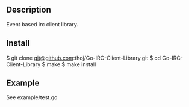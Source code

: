 Description
----------

Event based irc client library.

Install
----------
 $ git clone git@github.com:thoj/Go-IRC-Client-Library.git
 $ cd Go-IRC-Client-Library
 $ make 
 $ make install

Example
----------
See example/test.go
